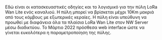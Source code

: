 Εδώ είναι οι κατασκευαστικές οδηγίες και το λογισμικό για την πύλη LoRa Wan Lite ενός καναλιού. Η πύλη μπορεί να βρίσκεται μέχρι 10Km μακριά από τους κόμβους με εξωτερικές κεραίες. Η πύλη είναι υπεύθυνη να προωθεί με διαφάνεια όλα τα πλαίσια LoRa Wan Lite στον NW Server μέσω διαδικτύου.
Το Μάρτιο 2022 πρόσθεσα web interface ώστε να γίνεται ευκολότερα η παραμετροποίηση της πύλης.
